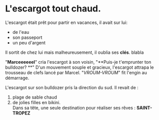 # L'escargot tout chaud.

L'escargot était prêt pour partir en vacances, il avait sur lui:

- de l'eau
- son passeport
- un peu d'argent

Il sortit de chez lui mais malheureusement, il oublia ses __clés__.
blabla

"**Marceeeeeel**" cria l'escargot à son voisin, "**Puis-je t'emprunter ton bulldozer? **" 
D'un mouvement souple et gracieux, l'escargot attrapa le trousseau de clefs lancé par Marcel.
"*VROUM-VROUM*" fit l'engin au démarrage.

L'escargot sur son bulldozer pris la direction du sud. Il revait de :
1. plage de sable chaud
2. de jolies filles en bikini.  
Dans sa tête, une seule destination pour réaliser ses rêves : **SAINT-TROPEZ**


